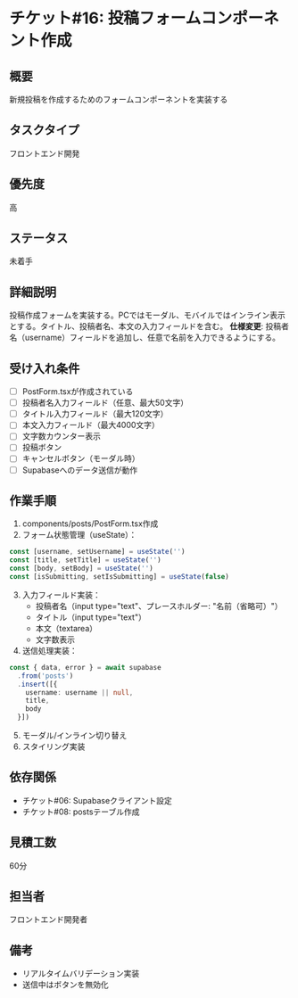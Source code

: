 # チケット#16: 投稿フォームコンポーネント作成

## 概要
新規投稿を作成するためのフォームコンポーネントを実装する

## タスクタイプ
フロントエンド開発

## 優先度
高

## ステータス
未着手

## 詳細説明
投稿作成フォームを実装する。PCではモーダル、モバイルではインライン表示とする。タイトル、投稿者名、本文の入力フィールドを含む。
**仕様変更**: 投稿者名（username）フィールドを追加し、任意で名前を入力できるようにする。

## 受け入れ条件
- [ ] PostForm.tsxが作成されている
- [ ] 投稿者名入力フィールド（任意、最大50文字）
- [ ] タイトル入力フィールド（最大120文字）
- [ ] 本文入力フィールド（最大4000文字）
- [ ] 文字数カウンター表示
- [ ] 投稿ボタン
- [ ] キャンセルボタン（モーダル時）
- [ ] Supabaseへのデータ送信が動作

## 作業手順
1. components/posts/PostForm.tsx作成
2. フォーム状態管理（useState）：
```typescript
const [username, setUsername] = useState('')
const [title, setTitle] = useState('')
const [body, setBody] = useState('')
const [isSubmitting, setIsSubmitting] = useState(false)
```
3. 入力フィールド実装：
   - 投稿者名（input type="text"、プレースホルダー: "名前（省略可）"）
   - タイトル（input type="text"）
   - 本文（textarea）
   - 文字数表示
4. 送信処理実装：
```typescript
const { data, error } = await supabase
  .from('posts')
  .insert([{ 
    username: username || null,
    title, 
    body 
  }])
```
5. モーダル/インライン切り替え
6. スタイリング実装

## 依存関係
- チケット#06: Supabaseクライアント設定
- チケット#08: postsテーブル作成

## 見積工数
60分

## 担当者
フロントエンド開発者

## 備考
- リアルタイムバリデーション実装
- 送信中はボタンを無効化
